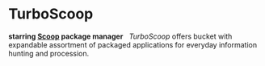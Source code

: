 # TurboScoop
__starring [Scoop](http://scoop.sh) package manager__ &nbsp; *TurboScoop* offers bucket with expandable assortment of packaged applications for everyday information hunting and procession.
